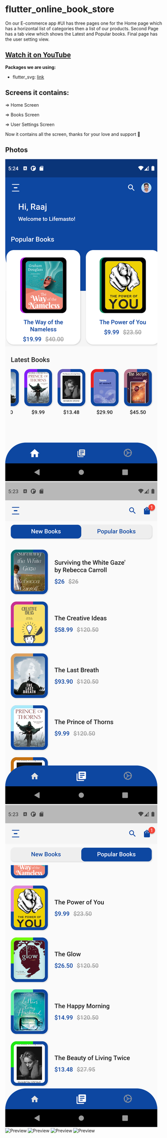 # flutter_online_book_store

On our E-commerce app #UI has three pages one for the Home page which has a horizontal list of categories then a list of our products. Second Page has a tab view which shows the Latest and Popular books. Final page has the user setting view.

## [Watch it on YouTube](https://www.youtube.com/watch?v=yXmQKBA5ppE&list=PL6vcAuTKAaYdRkc_jt08x23plwGAYiGTU)

**Packages we are using:**

- flutter_svg: [link](https://pub.dev/packages/flutter_svg)


## Screens it contains:

=> Home Screen

=> Books Screen

=> User Settings Screen

Now it contains all the screen, thanks for your love and support 🙏 

## Photos
![Preview](/Ui1.png)
![Preview](Ui2.png)
![Preview](Ui3.png)
![Preview](4.png)
![Preview](5.png)
![Preview](6.png)
![Preview](7.png)

